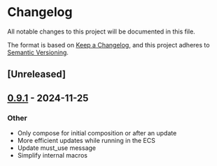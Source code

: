 # Changelog

All notable changes to this project will be documented in this file.

The format is based on [Keep a Changelog](https://keepachangelog.com/en/1.0.0/),
and this project adheres to [Semantic Versioning](https://semver.org/spec/v2.0.0.html).

## [Unreleased]

## [0.9.1](https://github.com/actuate-rs/actuate/compare/actuate-v0.9.0...actuate-v0.9.1) - 2024-11-25

### Other

- Only compose for initial composition or after an update
- More efficient updates while running in the ECS
- Update must_use message
- Simplify internal macros
